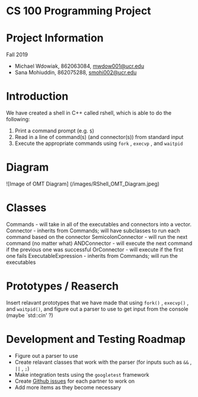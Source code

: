 # CS 100 Programming Project

<h1> Project Information </h1>
Fall 2019

* Michael Wdowiak, 862063084, mwdow001@ucr.edu 
* Sana Mohiuddin, 862075288, smohi002@ucr.edu

<h1> Introduction </h1>
We have created a shell in C++ called rshell, which is able to do the following: 

1. Print a command prompt (e.g. `$`)
2. Read in a line of command(s) (and connector(s)) from standard input
3. Execute the appropriate commands using `fork` , `execvp` , and `waitpid` 

<h1> Diagram </h1>

![Image of OMT Diagram]
(/images/RShell_OMT_Diagram.jpeg)

<h1> Classes </h1>

Commands - will take in all of the executables and connectors into a vector.
Connector - inherits from Commands; will have subclasses to run each command based on the connector
SemicolonConnector - will run the next command (no matter what)
ANDConnector - will execute the next command if the previous one was successful
OrConnector - will execute if the first one fails
ExecutableExpression - inherits from Commands; will run the executables


<h1> Prototypes / Reaserch </h1>

Insert relavant prototypes that we have made that using `fork()` , `execvp()` , and `waitpid()`, and figure out a parser to use to get input from the console (maybe `std::cin' ?)



<h1> Development and Testing Roadmap </h1>

* Figure out a parser to use
* Create relavant classes that work with the parser (for inputs such as `&&` , `||` , `;`)
* Make integration tests using the `googletest` framework
* Create [Github issues](https://help.github.com/en/github/managing-your-work-on-github/creating-an-issue) for each partner to work on
* Add more items as they become necessary

